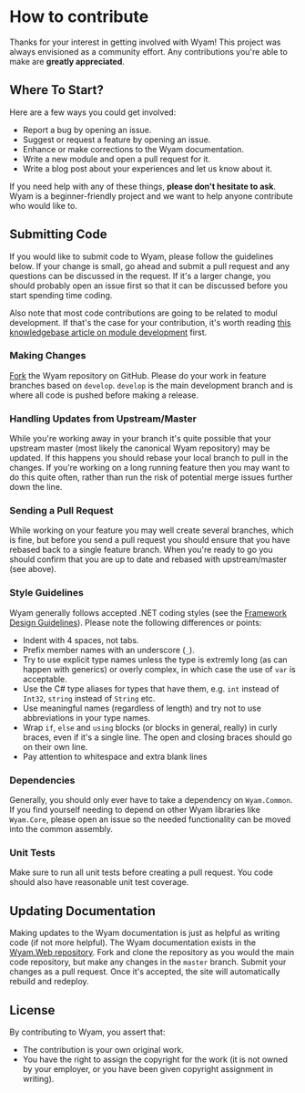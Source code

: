 # How to contribute

Thanks for your interest in getting involved with Wyam! This project was always envisioned as a community effort. Any contributions you're able to make are **greatly appreciated**.

## Where To Start?

Here are a few ways you could get involved:

- Report a bug by opening an issue.
- Suggest or request a feature by opening an issue.
- Enhance or make corrections to the Wyam documentation.
- Write a new module and open a pull request for it.
- Write a blog post about your experiences and let us know about it.

If you need help with any of these things, **please don't hesitate to ask**. Wyam is a beginner-friendly project and we want to help anyone contribute who would like to.

## Submitting Code

If you would like to submit code to Wyam, please follow the guidelines below. If your change is small, go ahead and submit a pull request and any questions can be discussed in the request. If it's a larger change, you should probably open an issue first so that it can be discussed before you start spending time coding.

Also note that most code contributions are going to be related to modul development. If that's the case for your contribution, it's worth reading [this knowledgebase article on module development](http://wyam.io/knowledgebase/writing-a-module) first.

### Making Changes

[Fork](http://help.github.com/forking/) the Wyam repository on GitHub. Please do your work in feature branches based on `develop`. `develop` is the main development branch and is where all code is pushed before making a release.

### Handling Updates from Upstream/Master

While you're working away in your branch it's quite possible that your upstream master (most likely the canonical Wyam repository) may be updated. If this happens you should rebase your local branch to pull in the changes. If you're working on a long running feature then you may want to do this quite often, rather than run the risk of potential merge issues further down the line.

### Sending a Pull Request

While working on your feature you may well create several branches, which is fine, but before you send a pull request you should ensure that you have rebased back to a single feature branch. When you're ready to go you should confirm that you are up to date and rebased with upstream/master (see above).

### Style Guidelines

Wyam generally follows accepted .NET coding styles (see the [Framework Design Guidelines](https://msdn.microsoft.com/en-us/library/ms229042%28v=vs.110%29.aspx)). Please note the following differences or points:

- Indent with 4 spaces, not tabs.
- Prefix member names with an underscore (`_`).
- Try to use explicit type names unless the type is extremly long (as can happen with generics) or overly complex, in which case the use of `var` is acceptable.
- Use the C# type aliases for types that have them, e.g. `int` instead of `Int32`, `string` instead of `String` etc.
- Use meaningful names (regardless of length) and try not to use abbreviations in your type names.
- Wrap `if`, `else` and `using` blocks (or blocks in general, really) in curly braces, even if it's a single line. The open and closing braces should go on their own line.
- Pay attention to whitespace and extra blank lines

### Dependencies

Generally, you should only ever have to take a dependency on `Wyam.Common`. If you find yourself needing to depend on other Wyam libraries like `Wyam.Core`, please open an issue so the needed functionality can be moved into the common assembly.

### Unit Tests

Make sure to run all unit tests before creating a pull request. You code should also have reasonable unit test coverage.

## Updating Documentation

Making updates to the Wyam documentation is just as helpful as writing code (if not more helpful). The Wyam documentation exists in the [Wyam.Web repository](https://github.com/Wyamio/Wyam.Web). Fork and clone the repository as you would the main code repository, but make any changes in the `master` branch. Submit your changes as a pull request. Once it's accepted, the site will automatically rebuild and redeploy. 

## License
By contributing to Wyam, you assert that:

* The contribution is your own original work.
* You have the right to assign the copyright for the work (it is not owned by your employer, or
  you have been given copyright assignment in writing).